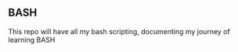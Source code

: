 ## BASH
<p> This repo will have all my bash scripting, documenting my journey of learning BASH </p>
